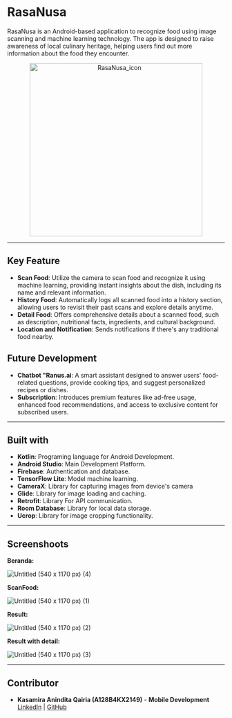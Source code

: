 # RasaNusa

RasaNusa is an Android-based application to recognize food using image scanning and machine learning technology. The app is designed to raise awareness of local culinary heritage, helping users find out more information about the food they encounter.

<div align="center">
  <img src="https://github.com/user-attachments/assets/2ae8a85b-b7cf-4bf4-b028-fc5d2291d072" alt="RasaNusa_icon" width="400" height="400" >
</div>

---

## Key Feature

- **Scan Food**: Utilize the camera to scan food and recognize it using machine learning, providing instant insights about the dish, including its name and relevant information.
- **History Food**: Automatically logs all scanned food into a history section, allowing users to revisit their past scans and explore details anytime.
- **Detail Food**: Offers comprehensive details about a scanned food, such as description, nutritional facts, ingredients, and cultural background.
- **Location and Notification**: Sends notifications if there's any traditional food nearby.

## Future Development
- **Chatbot "Ranus.ai**: A smart assistant designed to answer users' food-related questions, provide cooking tips, and suggest personalized recipes or dishes.
- **Subscription**:  Introduces premium features like ad-free usage, enhanced food recommendations, and access to exclusive content for subscribed users.

---

## Built with

- **Kotlin**: Programing language for Android Development.
- **Android Studio**: Main Development Platform.
- **Firebase**: Authentication and database.
- **TensorFlow Lite**: Model machine learning.
- **CameraX**: Library for capturing images from device's camera
- **Glide**: Library for image loading and caching.
- **Retrofit**: Library For API communication.
- **Room Database**: Library for local data storage.
- **Ucrop**: Library for image cropping functionality.

---

## Screenshoots

**Beranda:**

![Untitled (540 x 1170 px) (4)](https://github.com/user-attachments/assets/e8e15b52-358d-4189-ae34-ed7b95be274c)


**ScanFood:**

![Untitled (540 x 1170 px) (1)](https://github.com/user-attachments/assets/242d2222-7222-4eeb-820f-b61bde9fa2a1)


**Result:**

![Untitled (540 x 1170 px) (2)](https://github.com/user-attachments/assets/3570c35b-1195-4eb3-80ed-7b1654a226b1)


**Result with detail:**

![Untitled (540 x 1170 px) (3)](https://github.com/user-attachments/assets/85905b27-37c6-4784-9a6a-d073c3cd46ed)

---

## Contributor

- **Kasamira Anindita Qairia (A128B4KX2149)** - **Mobile Development**   
  [LinkedIn](https://www.linkedin.com/in/kasamira-anindita-9aa88524b/) | [GitHub](https://github.com/kasanindit)
